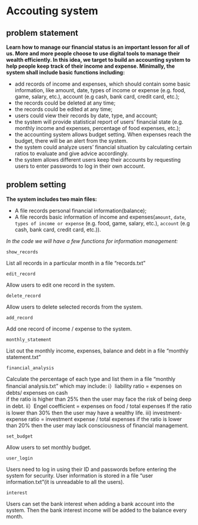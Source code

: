 # Accouting system
## problem statement
**Learn how to manage our financial status is an important lesson for all of us. More and more people choose to use digital tools to manage their wealth efficiently. In this idea, we target to build an accounting system to help people keep track of their income and expense. Minimally, the system shall include basic functions including:**
- add records of income and expenses, which should contain some basic information, like amount, date, types of income or expense (e.g. food, game, salary, etc.), account (e.g cash, bank card, credit card, etc.);  
- the records could be deleted at any time;
- the records could be edited at any time; 
- users could view their records by date, type, and account; 
- the system will provide statistical report of users’ financial state (e.g. monthly income and expenses, percentage of food expenses, etc.); 
- the accounting system allows budget setting. When expenses reach the budget, there will be an alert from the system. 
- the system could analyze users’ financial situation by calculating certain ratios to evaluate and give advice accordingly.
- the system allows different users keep their accounts by requesting users to enter passwords to log in their own account.
## problem setting
**The system includes two main files:**
- A file records personal financial information(balance);
- A file records basic information of income and expenses(`amount`, `date`, `types of income or expense` (e.g. food, game, salary, etc.), `account` (e.g cash, bank card, credit card, etc.)).

*In the code we will have a few functions for information management:*
```
show_records
```
List all records in a particular month in a file “records.txt”

```
edit_record
```
Allow users to edit one record in the system.

```
delete_record
```
Allow users to delete selected records from the system.

```
add_record
```
Add one record of income / expense to the system.

```
monthly_statement
```
List out the monthly income, expenses,  balance and debt in a file “monthly statement.txt”

```
financial_analysis
```
Calculate the percentage of each type and list them in a file “monthly financial analysis.txt” which may include:
i）liability ratio = expenses on debts/ expenses on cash   
if the ratio is higher than 25% then the user may face the risk of being deep in debt.
ii）Engel coefficient = expenses on food / total expenses
If the ratio is lower than 30% then the user may have a wealthy life.
iii) investment-expense ratio = investment expense / total expenses
if the ratio is lower than 20% then the user may lack consciousness of financial management.


```
set_budget
```
Allow users to set monthly budget.

```
user_login
```
Users need to log in using their ID and passwords before entering the system for security. User information is stored in a file “user information.txt”(it is unreadable to all the users).

```
interest
```
Users can set the bank interest when adding a bank account into the system. Then the bank interest income will be added to the balance every month.
